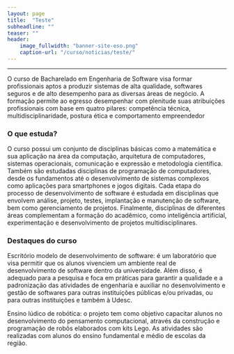 ```yaml
---
layout: page
title:  "Teste"
subheadline: ""
teaser: ""
header:
    image_fullwidth: "banner-site-eso.png"
    caption-url: "/curso/noticias/teste/"
---
```


<hr>

O curso de Bacharelado em Engenharia de Software visa formar profissionais aptos a produzir sistemas de alta qualidade, softwares seguros e de alto desempenho para as diversas áreas de negócio. A formação permite ao egresso desempenhar com plenitude suas atribuições profissionais com base em quatro pilares: competência técnica, multidisciplinaridade, postura ética e comportamento empreendedor

### O que estuda?

O curso possui um conjunto de disciplinas básicas como a matemática e sua aplicação na área da computação, arquitetura de computadores, sistemas operacionais, comunicação e expressão e metodologia científica. Também são estudadas disciplinas de programação de computadores, desde os fundamentos até o desenvolvimento de sistemas complexos como aplicações para smartphones e jogos digitais. Cada etapa do processo de desenvolvimento de software é estudada em disciplinas que envolvem análise, projeto, testes, implantação e manutenção de software, bem como gerenciamento de projetos. Finalmente, disciplinas de diferentes áreas complementam a formação do acadêmico, como inteligência artificial, experimentação e desenvolvimento de projetos multidisciplinares.

### Destaques do curso

Escritório modelo de desenvolvimento de software: é um laboratório que visa permitir que os alunos vivenciem um ambiente real de desenvolvimento de software dentro da universidade. Além disso, é adequado para a pesquisa e foca em práticas para garantir a qualidade e a padronização das atividades de engenharia e auxiliar no desenvolvimento e gestão de softwares para outras instituições públicas e/ou privadas, ou para outras instituições e também à Udesc.

Ensino lúdico de robótica: o projeto tem como objetivo capacitar alunos no desenvolvimento do pensamento computacional, através da construção e programação de robôs elaborados com kits Lego. As atividades são realizadas com alunos do ensino fundamental e médio de escolas da região. 